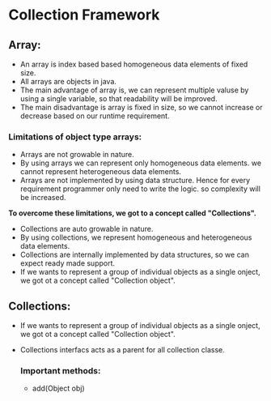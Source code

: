   # Collection Framework

  ## Array:
  
  * An array is index based based homogeneous data elements of fixed size.
  * All arrays are objects in java.
  * The main advantage of array is, we can represent multiple valuse by using a single variable, so that readability will be improved.
  * The main disadvantage is array is fixed in size, so we cannot increase or decrease based on our runtime requirement.

### Limitations of object type arrays:

* Arrays are not growable in nature.
* By using arrays we can represent only homogeneous data elements. we cannot represent heterogeneous data elements.
* Arrays are not implemented by using data structure. Hence for every requirement programmer only need to write the logic. so complexity will be increased.

**To overcome these limitations, we got to a concept called "Collections".**

* Collections are auto growable in nature.
* By using collections, we represent homogeneous and heterogeneous data elements.
* Collections are internally implemented by data structures, so we can expect ready made support.
* If we wants to represent a group of individual objects as a single onject, we got ot a concept called "Collection object".


## Collections:

* If we wants to represent a group of individual objects as a single onject, we got ot a concept called "Collection object".
* Collections interfacs acts as a parent for all collection classe.

  ### Important methods:
     * add(Object obj)
                

